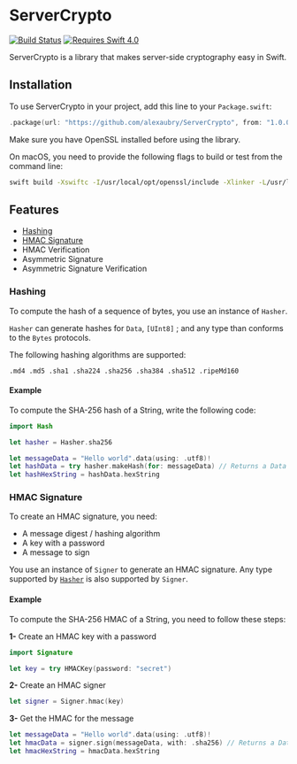 # ServerCrypto

[![Build Status](https://travis-ci.org/alexaubry/ServerCrypto.svg?branch=master)](https://travis-ci.org/alexaubry/ServerCrypto)
[![Requires Swift 4.0](https://img.shields.io/badge/Swift-4.0-ee4f37.svg)]()

ServerCrypto is a library that makes server-side cryptography easy in Swift.

## Installation

To use ServerCrypto in your project, add this line to your `Package.swift`:

~~~swift
.package(url: "https://github.com/alexaubry/ServerCrypto", from: "1.0.0")
~~~

Make sure you have OpenSSL installed before using the library.

On macOS, you need to provide the following flags to build or test from the command line:

~~~bash
swift build -Xswiftc -I/usr/local/opt/openssl/include -Xlinker -L/usr/local/opt/openssl/lib
~~~

## Features

- [Hashing](#hashing)
- [HMAC Signature](#hmac-signature)
- HMAC Verification
- Asymmetric Signature
- Asymmetric Signature Verification

### Hashing

To compute the hash of a sequence of bytes, you use an instance of `Hasher`.

`Hasher` can generate hashes for `Data`, `[UInt8]` ; and any type than conforms to the `Bytes` protocols.

The following hashing algorithms are supported:

~~~
.md4 .md5 .sha1 .sha224 .sha256 .sha384 .sha512 .ripeMd160
~~~

#### Example

To compute the SHA-256 hash of a String, write the following code:

~~~swift
import Hash

let hasher = Hasher.sha256

let messageData = "Hello world".data(using: .utf8)!
let hashData = try hasher.makeHash(for: messageData) // Returns a Data object
let hashHexString = hashData.hexString
~~~

### HMAC Signature

To create an HMAC signature, you need:

- A message digest / hashing algorithm
- A key with a password
- A message to sign

You use an instance of `Signer` to generate an HMAC signature. Any type supported by [`Hasher`](#hashing) is also supported by `Signer`.

#### Example

To compute the SHA-256 HMAC of a String, you need to follow these steps:

**1-** Create an HMAC key with a password

~~~swift
import Signature

let key = try HMACKey(password: "secret")
~~~

**2-** Create an HMAC signer

~~~swift
let signer = Signer.hmac(key)
~~~

**3-** Get the HMAC for the message

~~~swift
let messageData = "Hello world".data(using: .utf8)!
let hmacData = signer.sign(messageData, with: .sha256) // Returns a Data object
let hmacHexString = hmacData.hexString
~~~


